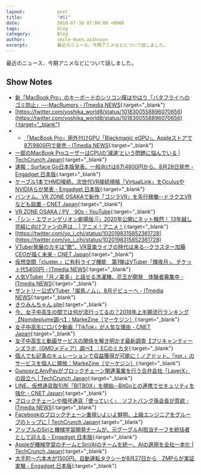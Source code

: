 ```yaml
---
layout:            post
title:             "#51"
date:              2018-07-30 07:00:00 +0900
tags:              blog
category:          Blog
author:            smile-0yen,azihsoyn
excerpt:           最近のニュース、今期アニメなどについて話しました。
---
```

最近のニュース、今期アニメなどについて話しました。

## Show Notes
- [新「MacBook Pro」のキーボードのシリコン膜はやはり「バタフライへのゴミ防止」──MacRumors \- ITmedia NEWS](http://www.itmedia.co.jp/news/articles/1807/20/news070.html){:target="_blank"}
- [https://twitter.com/yoshika_world8/status/1018300558896070656](https://twitter.com/yoshika_world8/status/1018300558896070656){:target="_blank"}
- - [「MacBook Pro」用外付けGPU「Blackmagic eGPU」、Appleストアで8万9800円で発売 \- ITmedia NEWS](http://www.itmedia.co.jp/news/articles/1807/13/news062.html){:target="_blank"}
- [一部のMacBook ProユーザーはCPUの‘減速’という問題に悩んでいる \| TechCrunch Japan](https://jp.techcrunch.com/2018/07/20/2018-07-19-some-macbook-pro-users-complain-about-throttling-issues/){:target="_blank"}
- [速報：Surface Go日本版発表。一般向けは6万4800円から、8月28日発売 \- Engadget 日本版](https://japanese.engadget.com/2018/07/11/surface-go-6-4800-8-28/){:target="_blank"}
- [ケーブル1本でHMD接続、次世代VR接続規格「VirtualLink」をOculusやNVIDIAらが発表 \- Engadget 日本版](https://japanese.engadget.com/2018/07/19/1-hmd-vr-virtuallink-oculus-nvidia/){:target="_blank"}
- [バンナム、VR ZONE OSAKAで新作「ゴジラVR」を先行稼働\-\-ドラクエVRなども設置 \- CNET Japan](https://japan.cnet.com/article/35122729/2/){:target="_blank"}
- [VR ZONE OSAKA / PV　90s \- YouTube](https://www.youtube.com/watch?v=-LT63cLTc7g){:target="_blank"}
- [「シン・エヴァンゲリオン劇場版:\|\|」2020年公開にネット騒然！ 13年越し完結に向けファンの声は\.\.\. \| アニメ！アニメ！](https://animeanime.jp/article/2018/07/20/38848.html){:target="_blank"}
- [https://twitter.com/yo_i_chi/status/1020198315852361728](https://twitter.com/yo_i_chi/status/1020198315852361728)
- [VTuber発展のカギは“歌”、VR音楽ライブの時代は来る\-\-クラスター加藤CEOが描く未来 \- CNET Japan](https://japan.cnet.com/article/35121501/){:target="_blank"}
- [仮想空間「cluster\.」に有料ライブ機能　第1弾はVTuber「輝夜月」、チケット代5400円 \- ITmedia NEWS](http://www.itmedia.co.jp/news/articles/1807/13/news067.html){:target="_blank"}
- [人気VTuber「月ノ美兎」と話せる洗濯機、花王が開発　体験者募集中 \- ITmedia NEWS](http://www.itmedia.co.jp/news/articles/1807/19/news107.html){:target="_blank"}
- [サントリー公式VTuber「燦鳥ノム」、8月デビューへ \- ITmedia NEWS](http://www.itmedia.co.jp/news/articles/1807/19/news063.html){:target="_blank"}
- [きりみんちゃん\.site](https://kirimin-chan.site/){:target="_blank"}
- [今、女子中高生の間では何が流行ってるの？2018年上半期流行ランキング【Nomdeplume調べ】：MarkeZine（マーケジン）](https://markezine.jp/article/detail/28810){:target="_blank"}
- [女子中高生に口パク動画「TikTok」が人気な理由 \- CNET Japan](https://japan.cnet.com/article/35121876/){:target="_blank"}
- [女子中高生と動画サービスの関係を解き明かす最新調査【プリキャンティーンズラボ（GMOメディア）調べ】｜ECのミカタ](https://ecnomikata.com/ecnews/18965/){:target="_blank"}
- [個人でも記事のキュレーションで収益獲得が可能に！ノアドット、「nor\.」のサービスを個人に開放：MarkeZine（マーケジン）](https://markezine.jp/article/detail/28900){:target="_blank"}
- [GunosyとAnyPayがブロックチェーン関連事業を行う合弁会社「LayerX」の設立へ \| TechCrunch Japan](https://jp.techcrunch.com/2018/07/12/gunosy%e3%81%a8anypay%e3%81%8c%e3%83%96%e3%83%ad%e3%83%83%e3%82%af%e3%83%81%e3%82%a7%e3%83%bc%e3%83%b3%e9%96%a2%e9%80%a3%e4%ba%8b%e6%a5%ad%e3%82%92%e8%a1%8c%e3%81%86%e5%90%88%e5%bc%81%e4%bc%9a/){:target="_blank"}
- [LINE、仮想通貨取引所「BITBOX」を開始\-\-BitGoとの連携でセキュリティを強化 \- CNET Japan](https://japan.cnet.com/article/35122645/){:target="_blank"}
- [ブロックチェーンや暗号通貨「使っていく」　ソフトバンク孫会長が意欲 \- ITmedia NEWS](http://www.itmedia.co.jp/news/articles/1806/20/news065.html){:target="_blank"}
- [Facebookのブロックチェーン重視いよいよ鮮明、上級エンジニアをグループのトップに \| TechCrunch Japan](https://jp.techcrunch.com/2018/07/06/2018-07-05-bookchain/){:target="_blank"}
- [アップルのSiriと機械学習開発チームが、元グーグルAI担当チーフを統括者として迎える \- Engadget 日本版](https://japanese.engadget.com/2018/07/12/siri-ai/){:target="_blank"}
- [Appleが機械学習のチームとSiri/AIのチームを統一、AIの適用を全社一本化 \| TechCrunch Japan](https://jp.techcrunch.com/2018/07/11/2018-07-10-apple-combines-machine-learning-and-siri-teams-under-giannandrea/){:target="_blank"}
- [大手町〜六本木が1500円、自動運転タクシーが8月27日から　ZMPらが実証実験 \- Engadget 日本版](https://japanese.engadget.com/2018/07/18/1500-8-27-zmp/){:target="_blank"}
